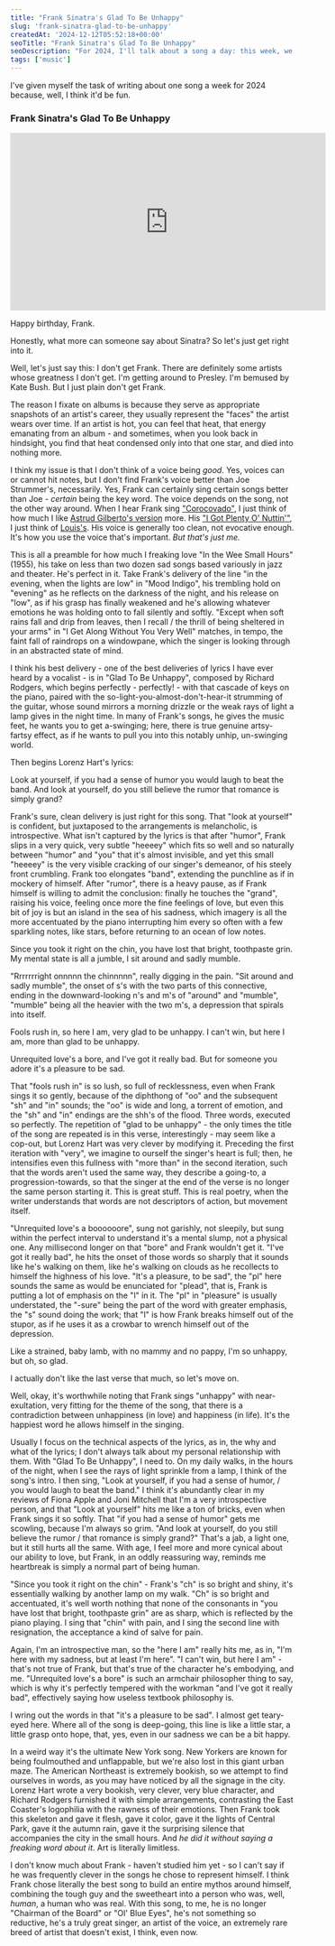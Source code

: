 ```yaml
---
title: "Frank Sinatra's Glad To Be Unhappy"
slug: 'frank-sinatra-glad-to-be-unhappy'
createdAt: '2024-12-12T05:52:18+00:00'
seoTitle: "Frank Sinatra's Glad To Be Unhappy"
seoDescription: "For 2024, I'll talk about a song a day: this week, we're talking about Frank Sinatra's Glad To Be Unhappy."
tags: ['music']
---
```


I've given myself the task of writing about one song a week for 2024 because, well, I think it'd be fun.

### Frank Sinatra's Glad To Be Unhappy

<iframe width="560" height="315" src="https://www.youtube.com/embed/rZBES3lhZFc?si=HRr-4hPilcpmiBGs" title="YouTube video player" frameborder="0" allow="accelerometer; autoplay; clipboard-write; encrypted-media; gyroscope; picture-in-picture; web-share" referrerpolicy="strict-origin-when-cross-origin" allowfullscreen></iframe>

Happy birthday, Frank.

Honestly, what more can someone say about Sinatra? So let's just get right into it.

Well, let's just say this: I don't get Frank. There are definitely some artists whose greatness I don't get. I'm getting around to Presley. I'm bemused by Kate Bush. But I just plain don't get Frank.

The reason I fixate on albums is because they serve as appropriate snapshots of an artist's career, they usually represent the "faces" the artist wears over time. If an artist is hot, you can feel that heat, that energy emanating from an album - and sometimes, when you look back in hindsight, you find that heat condensed only into that one star, and died into nothing more.

I think my issue is that I don't think of a voice being _good_. Yes, voices can or cannot hit notes, but I don't find Frank's voice better than Joe Strummer's, necessarily. Yes, Frank can certainly sing certain songs better than Joe - _certain_ being the key word. The voice depends on the song, not the other way around. When I hear Frank sing ["Corocovado"](https://www.youtube.com/watch?v=uU1mz6WburU&pp=ygUXZnJhbmsgc2luYXRyYSBjb3Jjb3ZhZG8%3D), I just think of how much I like [Astrud Gilberto's version](https://www.youtube.com/watch?v=9srw5FRm5eA&pp=ygUZY29yY292YWRvIGFzdHJ1ZCBnaWxiZXJ0bw%3D%3D) more. His ["I Got Plenty O' Nuttin'"](https://www.youtube.com/watch?v=Gj95CIJBJFE&pp=ygUlZnJhbmsgc2luYXRyYSBpIGdvdCBwbGVudHkgb2Ygbm90aGluZw%3D%3D), I just think of [Louis's](https://www.youtube.com/watch?v=-DR6cXAa-Ek&pp=ygUhYXJtc3Ryb25nIGkgZ290IHBsZW50eSBvZiBub3RoaW5n). His voice is generally too clean, not evocative enough. It's how you use the voice that's important. _But that's just me._

This is all a preamble for how much I freaking love "In the Wee Small Hours" (1955), his take on less than two dozen sad songs based variously in jazz and theater. He's perfect in it. Take Frank's delivery of the line "in the evening, when the lights are low" in "Mood Indigo", his trembling hold on "evening" as he reflects on the darkness of the night, and his release on "low", as if his grasp has finally weakened and he's allowing whatever emotions he was holding onto to fall silently and softly. "Except when soft rains fall and drip from leaves, then I recall / the thrill of being sheltered in your arms" in "I Get Along Without You Very Well" matches, in tempo, the faint fall of raindrops on a windowpane, which the singer is looking through in an abstracted state of mind.

I think his best delivery - one of the best deliveries of lyrics I have ever heard by a vocalist - is in "Glad To Be Unhappy", composed by Richard Rodgers, which begins perfectly - perfectly! - with that cascade of keys on the piano, paired with the so-light-you-almost-don't-hear-it strumming of the guitar, whose sound mirrors a morning drizzle or the weak rays of light a lamp gives in the night time. In many of Frank's songs, he gives the music feet, he wants you to get a-swinging; here, there is true genuine artsy-fartsy effect, as if he wants to pull you into this notably unhip, un-swinging world.

Then begins Lorenz Hart's lyrics:

<p class="verse">
Look at yourself, if you had a sense of humor
you would laugh to beat the band.
And look at yourself, do you still believe the rumor
that romance is simply grand?
</p>

Frank's sure, clean delivery is just right for this song. That "look at yourself" is confident, but juxtaposed to the arrangements is melancholic, is introspective. What isn't captured by the lyrics is that after "humor", Frank slips in a very quick, very subtle "heeeey" which fits so well and so naturally between "humor" and "you" that it's almost invisible, and yet this small "heeeey" is the very visible cracking of our singer's demeanor, of his steely front crumbling. Frank too elongates "band", extending the punchline as if in mockery of himself. After "rumor", there is a heavy pause, as if Frank himself is willing to admit the conclusion: finally he touches the "grand", raising his voice, feeling once more the fine feelings of love, but even this bit of joy is but an island in the sea of his sadness, which imagery is all the more accentuated by the piano interrupting him every so often with a few sparkling notes, like stars, before returning to an ocean of low notes.

<p class="verse">
Since you took it right on the chin,
you have lost that bright, toothpaste grin.
My mental state is all a jumble,
I sit around and sadly mumble.
</p>

"Rrrrrrright onnnnn the chinnnnn", really digging in the pain. "Sit around and sadly mumble", the onset of s's with the two parts of this connective, ending in the downward-looking n's and m's of "around" and "mumble", "mumble" being all the heavier with the two m's, a depression that spirals into itself.

<p class="verse">
Fools rush in, so here I am,
very glad to be unhappy.
I can't win, but here I am,
more than glad to be unhappy.
</p>

<p class="verse">
Unrequited love's a bore,
and I've got it really bad.
But for someone you adore
it's a pleasure to be sad.
</p>

That "fools rush in" is so lush, so full of recklessness, even when Frank sings it so gently, because of the diphthong of "oo" and the subsequent "sh" and "in" sounds; the "oo" is wide and long, a torrent of emotion, and the "sh" and "in" endings are the shh's of the flood. Three words, executed so perfectly. The repetition of "glad to be unhappy" - the only times the title of the song are repeated is in this verse, interestingly - may seem like a cop-out, but Lorenz Hart was very clever by modifying it. Preceding the first iteration with "very", we imagine to ourself the singer's heart is full; then, he intensifies even this fullness with "more than" in the second iteration, such that the words aren't used the same way, they describe a going-to, a progression-towards, so that the singer at the end of the verse is no longer the same person starting it. This is great stuff. This is real poetry, when the writer understands that words are not descriptors of action, but movement itself.

"Unrequited love's a boooooore", sung not garishly, not sleepily, but sung within the perfect interval to understand it's a mental slump, not a physical one. Any millisecond longer on that "bore" and Frank wouldn't get it. "I've got it really bad", he hits the onset of those words so sharply that it sounds like he's walking on them, like he's walking on clouds as he recollects to himself the highness of his love. "It's a pleasure, to be sad", the "pl" here sounds the same as would be enunciated for "plead", that is, Frank is putting a lot of emphasis on the "l" in it. The "pl" in "pleasure" is usually understated, the "-sure" being the part of the word with greater emphasis, the "s" sound doing the work; that "l" is how Frank breaks himself out of the stupor, as if he uses it as a crowbar to wrench himself out of the depression.

<p class="verse">
Like a strained, baby lamb,
with no mammy and no pappy,
I'm so unhappy,
but oh, so glad.
</p>

I actually don't like the last verse that much, so let's move on.

Well, okay, it's worthwhile noting that Frank sings "unhappy" with near-exultation, very fitting for the theme of the song, that there is a contradiction between unhappiness (in love) and happiness (in life). It's the happiest word he allows himself in the singing.

Usually I focus on the technical aspects of the lyrics, as in, the why and what of the lyrics; I don't always talk about my personal relationship with them. With "Glad To Be Unhappy", I need to. On my daily walks, in the hours of the night, when I see the rays of light sprinkle from a lamp, I think of the song's intro. I then sing, "Look at yourself, if you had a sense of humor, / you would laugh to beat the band." I think it's abundantly clear in my reviews of Fiona Apple and Joni Mitchell that I'm a very introspective person, and that "Look at yourself" hits me like a ton of bricks, even when Frank sings it so softly. That "if you had a sense of humor" gets me scowling, because I'm always so grim. "And look at yourself, do you still believe the rumor / that romance is simply grand?" That's a jab, a light one, but it still hurts all the same. With age, I feel more and more cynical about our ability to love, but Frank, in an oddly reassuring way, reminds me heartbreak is simply a normal part of being human.

"Since you took it right on the chin" - Frank's "ch" is so bright and shiny, it's essentially walking by another lamp on my walk. "Ch" is so bright and accentuated, it's well worth nothing that none of the consonants in "you have lost that bright, toothpaste grin" are as sharp, which is reflected by the piano playing. I sing that "chin" with pain, and I sing the second line with resignation, the acceptance a kind of salve for pain.

Again, I'm an introspective man, so the "here I am" really hits me, as in, "I'm here with my sadness, but at least I'm here". "I can't win, but here I am" - that's not true of Frank, but that's true of the character he's embodying, and me. "Unrequited love's a bore" is such an armchair philosopher thing to say, which is why it's perfectly tempered with the workman "and I've got it really bad", effectively saying how useless textbook philosophy is.

I wring out the words in that "it's a pleasure to be sad". I almost get teary-eyed here. Where all of the song is deep-going, this line is like a little star, a little grasp onto hope, that, yes, even in our sadness we can be a bit happy.

In a weird way it's the ultimate New York song. New Yorkers are known for being foulmouthed and unflappable, but we're also lost in this giant urban maze. The American Northeast is extremely bookish, so we attempt to find ourselves in words, as you may have noticed by all the signage in the city. Lorenz Hart wrote a very bookish, very clever, very blue character, and Richard Rodgers furnished it with simple arrangements, contrasting the East Coaster's logophilia with the rawness of their emotions. Then Frank took this skeleton and gave it flesh, gave it color, gave it the lights of Central Park, gave it the autumn rain, gave it the surprising silence that accompanies the city in the small hours. And _he did it without saying a freaking word about it_. Art is literally limitless.

I don't know much about Frank - haven't studied him yet - so I can't say if he was frequently clever in the songs he chose to represent himself. I think Frank chose literally the best song to build an entire mythos around himself, combining the tough guy and the sweetheart into a person who was, well, _human_, a human who was real. With this song, to me, he is no longer "Chairman of the Board" or "Ol' Blue Eyes", he's not something so reductive, he's a truly great singer, an artist of the voice, an extremely rare breed of artist that doesn't exist, I think, even now.
